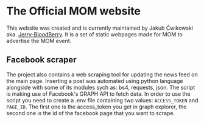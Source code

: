 # The Official MOM website

This website was created and is currently maintained by Jakub Ćwikowski aka. [Jerry-BloodBerry](https://github.com/Jerry-BloodBerry).
It is a set of static webpages made for MOM to advertise the MOM event.

## Facebook scraper

The project also contains a web scraping tool for updating the news feed on the main page. Inserting a post was automated using python language alongside with
some of its modules sych as: bs4, requests, json. The script is making use of Facebook's GRAPH API to fetch data. In order to use the script you need to create a
.env file containing two values: ```ACCESS_TOKEN``` and ```PAGE_ID```. The first one is the access_token you get in graph explorer, the second one is the id
of the facebook page that you want to scrape.
